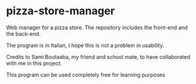 # pizza-store-manager
Web manager for a pizza store. The repository includes the front-end and the back-end.

The program is in Italian, I hope this is not a problem in usability.

Credits to Sami Boutaaba, my friend and school mate, to have collaborated with me in this project.

This program can be used completely free for learning purposes
